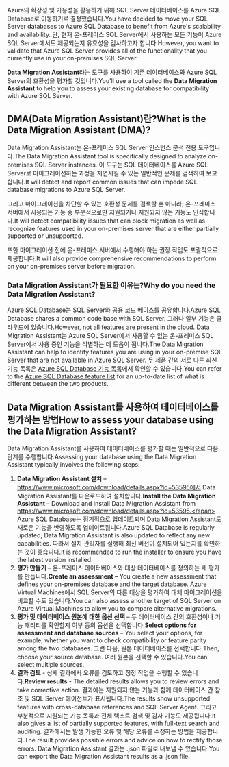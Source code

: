 <span data-ttu-id="cc41b-101">Azure의 확장성 및 가용성을 활용하기 위해 SQL Server 데이터베이스를 Azure SQL Database로 이동하기로 결정했습니다.</span><span class="sxs-lookup"><span data-stu-id="cc41b-101">You have decided to move your SQL Server databases to Azure SQL Database to benefit from Azure's scalability and availability.</span></span> <span data-ttu-id="cc41b-102">단, 현재 온-프레미스 SQL Server에서 사용하는 모든 기능이 Azure SQL Server에서도 제공되는지 유효성을 검사하고자 합니다.</span><span class="sxs-lookup"><span data-stu-id="cc41b-102">However, you want to validate that Azure SQL Server provides all of the functionality that you currently use in your on-premises SQL Server.</span></span>

<span data-ttu-id="cc41b-103">**Data Migration Assistant**라는 도구를 사용하여 기존 데이터베이스와 Azure SQL Server의 호환성을 평가할 것입니다.</span><span class="sxs-lookup"><span data-stu-id="cc41b-103">You'll use a tool called the **Data Migration Assistant** to help you to assess your existing database for compatibility with Azure SQL Server.</span></span>

## <a name="what-is-the-data-migration-assistant-dma"></a><span data-ttu-id="cc41b-104">DMA(Data Migration Assistant)란?</span><span class="sxs-lookup"><span data-stu-id="cc41b-104">What is the Data Migration Assistant (DMA)?</span></span>

<span data-ttu-id="cc41b-105">Data Migration Assistant는 온-프레미스 SQL Server 인스턴스 분석 전용 도구입니다.</span><span class="sxs-lookup"><span data-stu-id="cc41b-105">The Data Migration Assistant tool is specifically designed to analyze on-premises SQL Server instances.</span></span> <span data-ttu-id="cc41b-106">이 도구는 SQL 데이터베이스를 Azure SQL Server로 마이그레이션하는 과정을 지연시킬 수 있는 일반적인 문제를 검색하여 보고합니다.</span><span class="sxs-lookup"><span data-stu-id="cc41b-106">It will detect and report common issues that can impede SQL database migrations to Azure SQL Server.</span></span>

<span data-ttu-id="cc41b-107">그리고 마이그레이션을 차단할 수 있는 호환성 문제를 검색할 뿐 아니라, 온-프레미스 서버에서 사용되는 기능 중 부분적으로만 지원되거나 지원되지 않는 기능도 인식합니다.</span><span class="sxs-lookup"><span data-stu-id="cc41b-107">It will detect compatibility issues that can block migration as well as recognize features used in your on-premises server that are either partially supported or unsupported.</span></span>

<span data-ttu-id="cc41b-108">또한 마이그레이션 전에 온-프레미스 서버에서 수행해야 하는 권장 작업도 포괄적으로 제공합니다.</span><span class="sxs-lookup"><span data-stu-id="cc41b-108">It will also provide comprehensive recommendations to perform on your on-premises server before migration.</span></span>

### <a name="why-do-you-need-the-data-migration-assistant"></a><span data-ttu-id="cc41b-109">Data Migration Assistant가 필요한 이유는?</span><span class="sxs-lookup"><span data-stu-id="cc41b-109">Why do you need the Data Migration Assistant?</span></span>

<span data-ttu-id="cc41b-110">Azure SQL Database는 SQL Server와 공용 코드 베이스를 공유합니다.</span><span class="sxs-lookup"><span data-stu-id="cc41b-110">Azure SQL Database shares a common code base with SQL Server.</span></span> <span data-ttu-id="cc41b-111">그러나 일부 기능은 클라우드에 있습니다.</span><span class="sxs-lookup"><span data-stu-id="cc41b-111">However, not all features are present in the cloud.</span></span> <span data-ttu-id="cc41b-112">Data Migration Assistant는 Azure SQL Server에서 사용할 수 없는 온-프레미스 SQL Server에서 사용 중인 기능을 식별하는 데 도움이 됩니다.</span><span class="sxs-lookup"><span data-stu-id="cc41b-112">The Data Migration Assistant can help to identify features you are using in your on-premise SQL Server that are not available in Azure SQL Server.</span></span> <span data-ttu-id="cc41b-113">두 제품 간의 서로 다른 최신 기능 목록은 [Azure SQL Database 기능 목록](https://docs.microsoft.com/azure/sql-database/sql-database-features)에서 확인할 수 있습니다.</span><span class="sxs-lookup"><span data-stu-id="cc41b-113">You can refer to the [Azure SQL Database feature list](https://docs.microsoft.com/azure/sql-database/sql-database-features) for an up-to-date list of what is different between the two products.</span></span>

## <a name="how-to-assess-your-database-using-the-data-migration-assistant"></a><span data-ttu-id="cc41b-114">Data Migration Assistant를 사용하여 데이터베이스를 평가하는 방법</span><span class="sxs-lookup"><span data-stu-id="cc41b-114">How to assess your database using the Data Migration Assistant?</span></span>

<span data-ttu-id="cc41b-115">Data Migration Assistant를 사용하여 데이터베이스를 평가할 때는 일반적으로 다음 단계를 수행합니다.</span><span class="sxs-lookup"><span data-stu-id="cc41b-115">Assessing your database using the Data Migration Assistant typically involves the following steps:</span></span>

1. <span data-ttu-id="cc41b-116">**Data Migration Assistant 설치** – https://www.microsoft.com/download/details.aspx?id=53595에서 Data Migration Assistant를 다운로드하여 설치합니다.</span><span class="sxs-lookup"><span data-stu-id="cc41b-116">**Install the Data Migration Assistant** – Download and install Data Migration Assistant from https://www.microsoft.com/download/details.aspx?id=53595.</span></span> <span data-ttu-id="cc41b-117">Azure SQL Database는 정기적으로 업데이트되며 Data Migration Assistant도 새로운 기능을 반영하도록 업데이트됩니다.</span><span class="sxs-lookup"><span data-stu-id="cc41b-117">Azure SQL Database is regularly updated; Data Migration Assistant is also updated to reflect any new capabilities.</span></span> <span data-ttu-id="cc41b-118">따라서 설치 관리자를 실행해 최신 버전이 설치되어 있는지를 확인하는 것이 좋습니다.</span><span class="sxs-lookup"><span data-stu-id="cc41b-118">It is recommended to run the installer to ensure you have the latest version installed.</span></span>
2. <span data-ttu-id="cc41b-119">**평가 만들기** – 온-프레미스 데이터베이스와 대상 데이터베이스를 정의하는 새 평가를 만듭니다.</span><span class="sxs-lookup"><span data-stu-id="cc41b-119">**Create an assessment** – You create a new assessment that defines your on-premises database and the target database.</span></span> <span data-ttu-id="cc41b-120">Azure Virtual Machines에서 SQL Server의 다른 대상을 평가하여 대체 마이그레이션을 비교할 수도 있습니다.</span><span class="sxs-lookup"><span data-stu-id="cc41b-120">You can also assess another target of SQL Server on Azure Virtual Machines to allow you to compare alternative migrations.</span></span>
3. <span data-ttu-id="cc41b-121">**평가 및 데이터베이스 원본에 대한 옵션 선택** – 두 데이터베이스 간의 호환성이나 기능 패리티를 확인할지 여부 등의 옵션을 선택합니다.</span><span class="sxs-lookup"><span data-stu-id="cc41b-121">**Select options for assessment and database sources** – You select your options, for example, whether you want to check compatibility or feature parity among the two databases.</span></span> <span data-ttu-id="cc41b-122">그런 다음, 원본 데이터베이스를 선택합니다.</span><span class="sxs-lookup"><span data-stu-id="cc41b-122">Then, choose your source database.</span></span> <span data-ttu-id="cc41b-123">여러 원본을 선택할 수 있습니다.</span><span class="sxs-lookup"><span data-stu-id="cc41b-123">You can select multiple sources.</span></span>
4. <span data-ttu-id="cc41b-124">**결과 검토** - 상세 결과에서 오류를 검토하고 정정 작업을 수행할 수 있습니다.</span><span class="sxs-lookup"><span data-stu-id="cc41b-124">**Review results** - The detailed results allows you to review errors and take corrective action.</span></span> <span data-ttu-id="cc41b-125">결과에는 지원되지 않는 기능과 함께 데이터베이스 간 참조 및 SQL Server 에이전트가 표시됩니다.</span><span class="sxs-lookup"><span data-stu-id="cc41b-125">The results show unsupported features with cross-database references and SQL Server Agent.</span></span> <span data-ttu-id="cc41b-126">그리고 부분적으로 지원되는 기능 목록과 전체 텍스트 검색 및 감사 기능도 제공됩니다.</span><span class="sxs-lookup"><span data-stu-id="cc41b-126">It also gives a list of partially supported features, with full-text search and auditing.</span></span> <span data-ttu-id="cc41b-127">결과에서는 발생 가능한 오류 및 해당 오류를 수정하는 방법을 제공합니다.</span><span class="sxs-lookup"><span data-stu-id="cc41b-127">The result provides possible errors and advice on how to rectify those errors.</span></span> <span data-ttu-id="cc41b-128">Data Migration Assistant 결과는 .json 파일로 내보낼 수 있습니다.</span><span class="sxs-lookup"><span data-stu-id="cc41b-128">You can export the Data Migration Assistant results as a .json file.</span></span>
